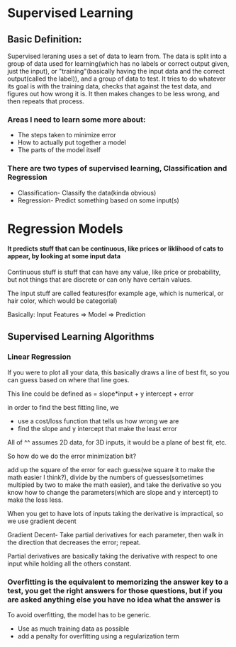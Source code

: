 # Supervised Learning 
 
 ## Basic Definition:



 Supervised leraning uses a set of data to learn from. The data is split into a group of data used for learning(which has no labels or correct output given, just the input), or "training"(basically having the input data and the correct output(called the label)), and  a group of data to test. It tries to do whatever its goal is with the training data, checks that against the test data, and figures out how wrong it is. It then makes changes to be less wrong, and then repeats that process.

 ### Areas I need to learn some more about:
  - The steps taken to minimize error 
  - How to actually put together a model
  - The parts of the model itself 

  ### There are two types of supervised learning, Classification and Regression
  - Classification- Classify the data(kinda obvious)
  - Regression- Predict something based on some input(s)

# Regression Models
#### It predicts stuff that can be continuous, like prices or liklihood of cats to appear, by looking at some input data 

Continuous stuff is stuff that can have any value, like price or probability, but not things that are discrete or can only have certain values.

The input stuff are called features(for example age, which is numerical, or hair color, which would be categorial)

Basically: Input Features => Model => Prediction

## Supervised Learning Algorithms

### Linear Regression
If you were to plot all your data, this basically
draws a line of best fit, so you can guess based on where that line goes.

This line could be defined as = slope*input + y intercept + error

in order to find the best fitting line, we  
- use a cost/loss function that tells us how wrong we are
- find the slope and y intercept that make the least error

All of ^^ assumes 2D data, for 3D inputs, it would be a plane of best fit, etc.

So how do we do the error minimization bit?

add up the square of the error for each guess(we square it to make the math easier I think?), divide by the numbers of guesses(sometimes multipied by two to make the math easier), and take the derivative so you know how to change the parameters(which are slope and y intercept) to make the loss less.

When you get to have lots of inputs taking the derivative is impractical, so we use gradient decent

Gradient Decent- Take partial derivatives for each parameter, then walk in the direction that decreases the error; repeat.

Partial derivatives are basically taking the derivative with respect to one input while holding all the others constant.

### Overfitting is the equivalent to memorizing the answer key to a test, you get the right answers for those questions, but if you are asked anything else you have no idea what the answer is

To avoid overfitting, the model has to be generic.
- Use as much training data as possible
- add a penalty for overfitting using a regularization term
